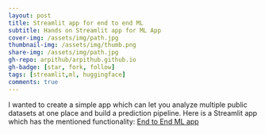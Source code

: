 ```yaml
---
layout: post
title: Streamlit app for end to end ML
subtitle: Hands on Streamlit app for ML App
cover-img: /assets/img/path.jpg
thumbnail-img: /assets/img/thumb.png
share-img: /assets/img/path.jpg
gh-repo: arpithub/arpithub.github.io
gh-badge: [star, fork, follow]
tags: [streamlit,ml, huggingface]
comments: true
---
```


I wanted to create a simple app which can let you analyze multiple public datasets at one place and build a prediction pipeline.
Here is a Streamlit app which has the mentioned functionality:
[End to End ML app](https://huggingface.co/spaces/arpitr/end_to_end_ml_app)